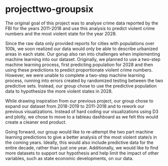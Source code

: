 # projecttwo-groupsix


The original goal of this project was to analyse crime data reported by the FBI for the years 2011-2018 and use this analysis to predict violent crime numbers and the most violent state for the year 2028. 

Since the raw data only provided reports for cities with populations over 100k, we soon realized our data would only be able to describe urbanized areas in each state. Our gorup also ran into challenges when implementing machine learning into our dataset. Originally, we planned to use a two-step machine learning process, first predicting population for 2028 and then using these predictions to predict proportionate violent crime numbers. However, we were unable to complete a two-step machine learning process, running into errors created by randomized testing between the two predictive sets. Instead, our group chose to use the predictive population data to hypothesize the more violent states in 2028. 

While drawing inspiration from our previous project, our group chose to expand our dataset from 2018-2019 to 2011-2018 and to rework our previous visualizations. Instead of hard coding our visualizations using D3 and plotly, we chose to move to a tableau dashboard as we felt this would create a cleaner end product. 

Going forward, our group would like to re-attempt the two part machine learning predictions to give a better analysis of the most violent state/s in the coming years. Ideally, this would also include predictive data for the entire decade, rather than just one year. Additionally, we would like to find more datasets to support our hypothesis and help limit the impact of other variables, such as state economic developments, on our data. 


